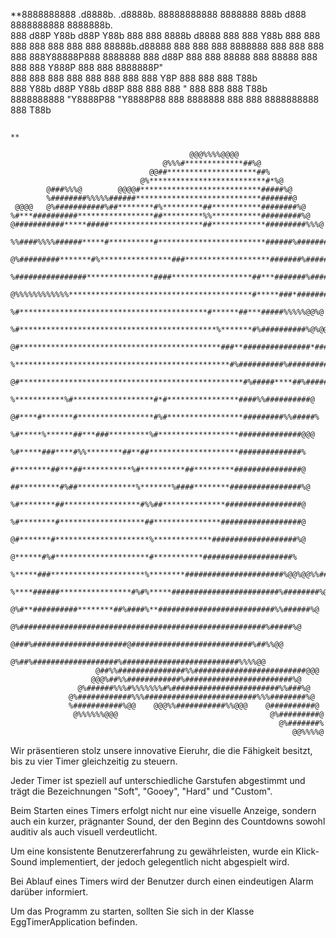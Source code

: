 **8888888888 .d8888b.   .d8888b.       88888888888 8888888 888b     d888 8888888888 8888888b.  
888       d88P  Y88b d88P  Y88b          888       888   8888b   d8888 888        888   Y88b
888       888    888 888    888          888       888   88888b.d88888 888        888    888
8888888   888        888                 888       888   888Y88888P888 8888888    888   d88P
888       888  88888 888  88888          888       888   888 Y888P 888 888        8888888P"  
888       888    888 888    888          888       888   888  Y8P  888 888        888 T88b   
888       Y88b  d88P Y88b  d88P          888       888   888   "   888 888        888  T88b  
8888888888 "Y8888P88  "Y8888P88          888     8888888 888       888 8888888888 888   T88b


                                                                                             **

                                            @@@%%%%@@@@                                         
                                      @%%%#*************##%@                                    
                                   @@##********************##%                                  
                                 @%**************************#*%@                               
            @###%%%@        @@@@#***************************#####%@                             
            %########%%%%%######****************************#######@                            
     @@@@   @%###########%##********#%*********##***********########%@                          
    %#***##########*****************##*********%%***********#########%@                         
    @###########*****#####*********************##************#########%%%@                      
     %%####%%%%######*****#**********#************************######%#######%%@@@               
     @%#########*******#%****************###*******************#######%###################%@    
      %################***************####******************##***#######%##################@    
       @%%%%%%%%%%%%*****************************************#*****###*##################%@     
                  %#******************************************#******##***#####%%%%%@@%@        
                 %#********************************************%*******#%##########%@%@@        
                @#*********************************************###**###############*###*##%%    
                %************************************************#%##########%############%@    
               @#**************************************************#%#####****##%#######%@      
               %***********%#******************#*#****************####%%##########@             
              @#****#*******#*****************#%#*****************#########%%#####%             
              %#*****%******##***###*********%#******************##############@@@              
              %#*****###****#%%********##**##********************##############%                
              #********##***##***********%#**********##*********###############@                
              ##*********#%##*************%*******%####********################%@               
              %#********##*****************#%%##**************#################@                
              %#********#*******************##***************##################@                
              @#*******#*********************%*************###################%@                
               @******#%#*********************#***********####################%                 
                %*****###*********************%********######################%@@%@@%%##%        
                 %****######****************#%#%*****########################%########%@        
                 @%#**##########********##%####%**##########################%%######%@          
                  @%#######################################################%#####%@             
                    @###%#####################@###########################%##%%@@               
                     @%##%###################%##########################%%%%@@                  
                       @##%%###############%%#########################@@@                       
                      @@@%##%%############%########################%@                           
                   @%######%%%#%%%%%%%#%########################%%###%@                         
                 @%############%%%#########################%%%########%@                        
                 %###########%@@    @@@%%###########%%@@@    @##########@                       
                  @%%%%%%@@@                                  @%#########@                      
                                                                @%#######%                      
                                                                   @@%%%%@                      


Wir präsentieren stolz unsere innovative Eieruhr, die die Fähigkeit besitzt, bis zu vier Timer gleichzeitig zu steuern.

Jeder Timer ist speziell auf unterschiedliche Garstufen abgestimmt und trägt die Bezeichnungen "Soft", "Gooey", "Hard" und "Custom".

Beim Starten eines Timers erfolgt nicht nur eine visuelle Anzeige, sondern auch ein kurzer, prägnanter Sound, der den Beginn des Countdowns sowohl auditiv als auch visuell verdeutlicht.

Um eine konsistente Benutzererfahrung zu gewährleisten, wurde ein Klick-Sound implementiert, der jedoch gelegentlich nicht abgespielt wird.

Bei Ablauf eines Timers wird der Benutzer durch einen eindeutigen Alarm darüber informiert.

Um das Programm zu starten, sollten Sie sich in der Klasse EggTimerApplication befinden.

                                                                                                   